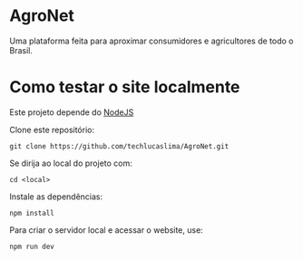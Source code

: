 # AgroNet
Uma plataforma feita para aproximar consumidores e agricultores de todo o Brasil.

# Como testar o site localmente

Este projeto depende do [NodeJS](https://nodejs.org/en)

Clone este repositório:

```
git clone https://github.com/techlucaslima/AgroNet.git
```


Se dirija ao local do projeto com:
```
cd <local>
```


Instale as dependências:
```
npm install
```

Para criar o servidor local e acessar o website, use:
```
npm run dev
```
